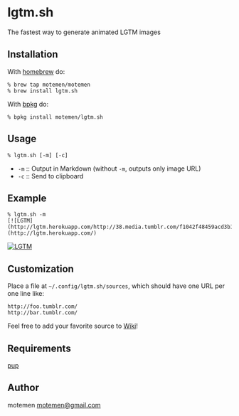 # lgtm.sh

The fastest way to generate animated LGTM images

## Installation

With [homebrew](http://brew.sh/) do:

    % brew tap motemen/motemen
    % brew install lgtm.sh

With [bpkg](https://github.com/bpkg/bpkg) do:

    % bpkg install motemen/lgtm.sh

## Usage

    % lgtm.sh [-m] [-c]

 * `-m` :: Output in Markdown (without `-m`, outputs only image URL)
 * `-c` :: Send to clipboard

## Example

    % lgtm.sh -m
    [![LGTM](http://lgtm.herokuapp.com/http://38.media.tumblr.com/f1042f48459acd3b1e7c568c0faa7eec/tumblr_n8o30zwsJx1tfp3xbo1_500.gif)](http://lgtm.herokuapp.com/)

[![LGTM](http://lgtm.herokuapp.com/http://38.media.tumblr.com/f1042f48459acd3b1e7c568c0faa7eec/tumblr_n8o30zwsJx1tfp3xbo1_500.gif)](http://lgtm.herokuapp.com/)

## Customization

Place a file at `~/.config/lgtm.sh/sources`, which should have one URL per one line like:

    http://foo.tumblr.com/
    http://bar.tumblr.com/

Feel free to add your favorite source to [Wiki](https://github.com/motemen/lgtm.sh/wiki/GIF-Sources)!

## Requirements

[pup](https://github.com/EricChiang/pup)

## Author

motemen <motemen@gmail.com>
